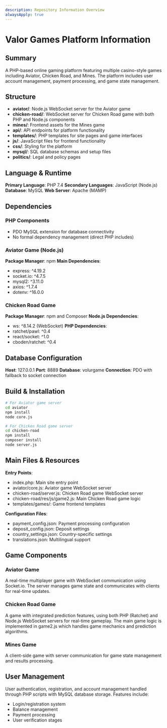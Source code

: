 ```yaml
---
description: Repository Information Overview
alwaysApply: true
---
```


# Valor Games Platform Information

## Summary
A PHP-based online gaming platform featuring multiple casino-style games including Aviator, Chicken Road, and Mines. The platform includes user account management, payment processing, and game state management.

## Structure
- **aviator/**: Node.js WebSocket server for the Aviator game
- **chicken-road/**: WebSocket server for Chicken Road game with both PHP and Node.js components
- **mines/**: Frontend assets for the Mines game
- **api/**: API endpoints for platform functionality
- **templates/**: PHP templates for site pages and game interfaces
- **js/**: JavaScript files for frontend functionality
- **css/**: Styling for the platform
- **mysql/**: SQL database schemas and setup files
- **politics/**: Legal and policy pages

## Language & Runtime
**Primary Language**: PHP 7.4
**Secondary Languages**: JavaScript (Node.js)
**Database**: MySQL
**Web Server**: Apache (MAMP)

## Dependencies

### PHP Components
- PDO MySQL extension for database connectivity
- No formal dependency management (direct PHP includes)

### Aviator Game (Node.js)
**Package Manager**: npm
**Main Dependencies**:
- express: ^4.19.2
- socket.io: ^4.7.5
- mysql2: ^3.11.0
- axios: ^1.7.4
- dotenv: ^16.0.0

### Chicken Road Game
**Package Manager**: npm and Composer
**Node.js Dependencies**:
- ws: ^8.14.2 (WebSocket)
**PHP Dependencies**:
- ratchet/pawl: ^0.4
- react/socket: ^1.0
- cboden/ratchet: ^0.4

## Database Configuration
**Host**: 127.0.0.1
**Port**: 8889
**Database**: volurgame
**Connection**: PDO with fallback to socket connection

## Build & Installation
```bash
# For Aviator game server
cd aviator
npm install
node core.js

# For Chicken Road game server
cd chicken-road
npm install
composer install
node server.js
```

## Main Files & Resources
**Entry Points**:
- index.php: Main site entry point
- aviator/core.js: Aviator game WebSocket server
- chicken-road/server.js: Chicken Road game WebSocket server
- chicken-road/res/js/game2.js: Main Chicken Road game logic
- templates/games/: Game frontend templates

**Configuration Files**:
- payment_config.json: Payment processing configuration
- deposit_config.json: Deposit settings
- country_settings.json: Country-specific settings
- translations.json: Multilingual support

## Game Components

### Aviator Game
A real-time multiplayer game with WebSocket communication using Socket.io. The server manages game state and communicates with clients for real-time updates.

### Chicken Road Game
A game with integrated prediction features, using both PHP (Ratchet) and Node.js WebSocket servers for real-time gameplay. The main game logic is implemented in game2.js which handles game mechanics and prediction algorithms.

### Mines Game
A client-side game with server communication for game state management and results processing.

## User Management
User authentication, registration, and account management handled through PHP scripts with MySQL database storage. Features include:
- Login/registration system
- Balance management
- Payment processing
- User verification stages